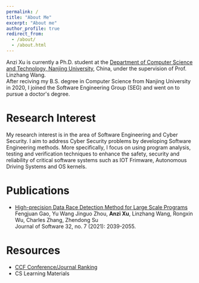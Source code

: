 ```yaml
---
permalink: /
title: "About Me"
excerpt: "About me"
author_profile: true
redirect_from: 
  - /about/
  - /about.html
---
```


Anzi Xu is currently a Ph.D. student at the [Department of Computer Science and Technology, Nanjing University](https://cs.nju.edu.cn), China, under the supervision of Prof. Linzhang Wang.   
After reciving my B.S. degree in Computer Science from Nanjing University in 2020, I joined the Software Engineering Group (SEG) and went on to pursue a doctor's degree. 


Research Interest  
======  
My research interest is in the area of Software Engineering and Cyber Security. I aim to address Cyber Security problems by developing Software Engineering methods. More specifically, I focus on using program analysis, testing and verification techniques to enhance the safety, security and reliability of critical software systems such as IOT Frimware, Autonomous Driving Systems and OS kernels.

Publications
=====
- [High-precision Data Race Detection Method for Large Scale Programs](https://kns.cnki.net/kcms/detail/detail.aspx?doi=10.13328/j.cnki.jos.006260)  
Fengjuan Gao, Yu Wang Jinguo Zhou, **Anzi Xu**, Linzhang Wang, Rongxin Wu, Charles Zhang, Zhendong Su  
Journal of Software 32, no. 7 (2021): 2039-2055.

Resources
=====
- [CCF Conference/Journal Ranking](/files/ccf.pdf)
- CS Learning Materials
